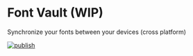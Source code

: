# Font Vault (WIP)

Synchronize your fonts between your devices (cross platform)

[![publish](https://github.com/mlfcnt/font-vault/actions/workflows/main.yml/badge.svg?branch=release)](https://github.com/mlfcnt/font-vault/actions/workflows/main.yml)
